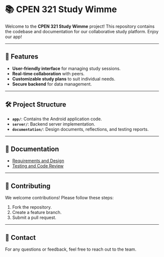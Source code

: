 # 📚 CPEN 321 Study Wimme

Welcome to the **CPEN 321 Study Wimme** project! This repository contains the codebase and documentation for our collaborative study platform. Enjoy our app!

---

## 🚀 Features

- **User-friendly interface** for managing study sessions.
- **Real-time collaboration** with peers.
- **Customizable study plans** to suit individual needs.
- **Secure backend** for data management.

---

## 🛠️ Project Structure

- **`app/`**: Contains the Android application code.
- **`server/`**: Backend server implementation.
- **`documentation/`**: Design documents, reflections, and testing reports.

---

## 📝 Documentation

- [Requirements and Design](documentation/M3_Requirements_and_Design.md)
- [Testing and Code Review](documentation/Testing_And_Code_Review.md)

---

## 🤝 Contributing

We welcome contributions! Please follow these steps:

1. Fork the repository.
2. Create a feature branch.
3. Submit a pull request.

---

## 📧 Contact

For any questions or feedback, feel free to reach out to the team.
